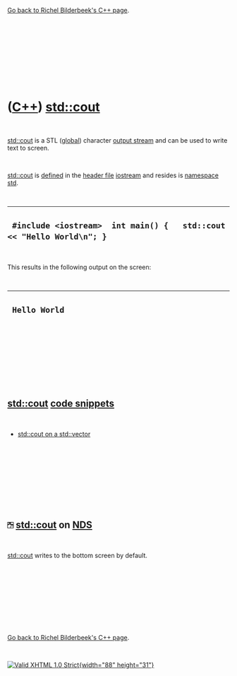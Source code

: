 

[Go back to Richel Bilderbeek's C++ page](Cpp.htm).

 

 

 

 

 

([C++](Cpp.htm)) [std::cout](CppCout.htm)
=========================================

 

[std::cout](CppCout.htm) is a STL ([global](CppGlobal.htm)) character
[output stream](CppOstream.htm) and can be used to write text to screen.

 

[std::cout](CppCout.htm) is [defined](CppDefinition.htm) in the [header
file](CppHeaderFile.htm) [iostream](CppIostreamH.htm) and resides is
[namespace](CppNamespace.htm) [std](CppStd.htm).

 

  ------------------------------------------------------------------------
  ` #include <iostream>  int main() {   std::cout << "Hello World\n"; }`
  ------------------------------------------------------------------------

 

This results in the following output on the screen:

 

  ----------------
  ` Hello World`
  ----------------

 

 

 

 

 

[std::cout](CppCout.htm) [code snippets](CppCodeSnippets.htm)
-------------------------------------------------------------

 

-   [std::cout on a std::vector](CppCoutVector.htm)

 

 

 

 

 

![NDS](PicNds.png) [std::cout](CppCout.htm) on [NDS](CppNds.htm)
----------------------------------------------------------------

 

[std::cout](CppCout.htm) writes to the bottom screen by default.

 

 

 

 

 

[Go back to Richel Bilderbeek's C++ page](Cpp.htm).



 

[![Valid XHTML 1.0 Strict](valid-xhtml10.png){width="88"
height="31"}](http://validator.w3.org/check?uri=referer)
